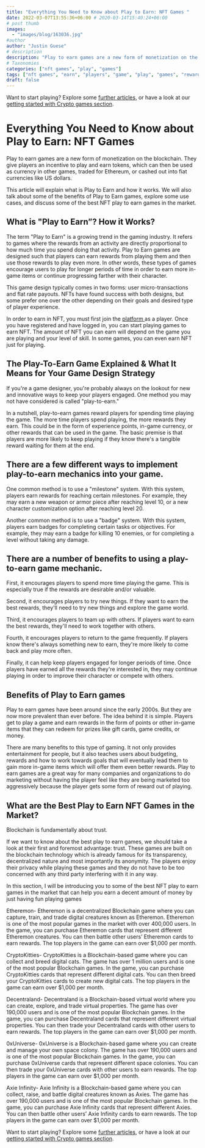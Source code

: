 ```yaml
---
title: "Everything You Need to Know about Play to Earn: NFT Games "
date: 2022-03-07T13:55:36+06:00 # 2020-03-14T15:40:24+06:00
# post thumb
images:
  - "images/blog/163036.jpg"
#author
author: "Justin Guese"
# description
description: "Play to earn games are a new form of monetization on the blockchain. They give players an incentive to play and earn tokens, which can then be used as currency "
# Taxonomies
categories: ["nft games", "play", "games"]
tags: ["nft games", "earn", "players", "game", "play", "games", "rewards"]
draft: false
---
```



Want to start playing? Explore some [further articles](/blog/), or have a look at our [getting started with Crypto games section](/services/how-do-i-get-started/).

# Everything You Need to Know about Play to Earn: NFT Games 

Play to earn games are a new form of monetization on the blockchain. They give players an incentive to play and earn tokens, which can then be used as currency in other games, traded for Ethereum, or cashed out into fiat currencies like US dollars.

This article will explain what is Play to Earn and how it works. We will also talk about some of the benefits of Play to Earn games, explore some use cases, and discuss some of the best NFT play to earn games in the market.

## What is "Play to Earn”? How it Works?

The term "Play to Earn" is a growing trend in the gaming industry. It refers to games where the rewards from an activity are directly proportional to how much time you spend doing that activity. Play to Earn games are designed such that players can earn rewards from playing them and then use those rewards to play even more. In other words, these types of games encourage users to play for longer periods of time in order to earn more in-game items or continue progressing farther with their character.

This game design typically comes in two forms: user micro-transactions and flat rate payouts. NFTs have found success with both designs, but some prefer one over the other depending on their goals and desired type of player experience.

In order to earn in NFT, you must first join the [ platform ](https://accounts.binance.com/en/register?ref=37092355) as a player. Once you have registered and have logged in, you can start playing games to earn NFT. The amount of NFT you can earn will depend on the game you are playing and your level of skill. In some games, you can even earn NFT just for playing.

## The Play-To-Earn Game Explained & What It Means for Your Game Design Strategy

If you're a game designer, you're probably always on the lookout for new and innovative ways to keep your players engaged. One method you may not have considered is called "play-to-earn."

 In a nutshell, play-to-earn games reward players for spending time playing the game. The more time players spend playing, the more rewards they earn. This could be in the form of experience points, in-game currency, or other rewards that can be used in the game. The basic premise is that players are more likely to keep playing if they know there's a tangible reward waiting for them at the end. 

## There are a few different ways to implement play-to-earn mechanics into your game. 

One common method is to use a "milestone" system. With this system, players earn rewards for reaching certain milestones. For example, they may earn a new weapon or armor piece after reaching level 10, or a new character customization option after reaching level 20.

Another common method is to use a "badge" system. With this system, players earn badges for completing certain tasks or objectives. For example, they may earn a badge for killing 10 enemies, or for completing a level without taking any damage.

## There are a number of benefits to using a play-to-earn game mechanic.

 First, it encourages players to spend more time playing the game. This is especially true if the rewards are desirable and/or valuable.

 Second, it encourages players to try new things. If they want to earn the best rewards, they'll need to try new things and explore the game world. 

Third, it encourages players to team up with others. If players want to earn the best rewards, they'll need to work together with others. 

Fourth, it encourages players to return to the game frequently. If players know there's always something new to earn, they're more likely to come back and play more often. 

Finally, it can help keep players engaged for longer periods of time. Once players have earned all the rewards they're interested in, they may continue playing in order to improve their character or compete with others.

## Benefits of Play to Earn games

Play to earn games have been around since the early 2000s. But they are now more prevalent than ever before. The idea behind it is simple. Players get to play a game and earn rewards in the form of points or other in-game items that they can redeem for prizes like gift cards, game credits, or money.

There are many benefits to this type of gaming. It not only provides entertainment for people, but it also teaches users about budgeting, rewards and how to work towards goals that will eventually lead them to gain more in-game items which will offer them even better rewards. Play to earn games are a great way for many companies and organizations to do marketing without having the player feel like they are being marketed too aggressively because the player gets some form of reward out of playing.

## What are the Best Play to Earn NFT Games in the Market?

Blockchain is fundamentally about trust.

If we want to know about the best play to earn games, we should take a look at their first and foremost advantage: trust. These games are built on the blockchain technology which is already famous for its transparency, decentralized nature and most importantly its anonymity. The players enjoy their privacy while playing these games and they do not have to be too concerned with any third party interfering with it in any way.

In this section, I will be introducing you to some of the best NFT play to earn games in the market that can help you earn a decent amount of money by just having fun playing games

Etheremon- Etheremon is a decentralized Blockchain game where you can capture, train, and trade digital creatures known as Etheremon. Etheremon is one of the most popular games in the market with over 400,000 users. In the game, you can purchase Etheremon cards that represent different Etheremon creatures. You can then battle other users’ Etheremon cards to earn rewards. The top players in the game can earn over $1,000 per month. 

CryptoKitties- CryptoKitties is a Blockchain-based game where you can collect and breed digital cats. The game has over 1 million users and is one of the most popular Blockchain games. In the game, you can purchase CryptoKitties cards that represent different digital cats. You can then breed your CryptoKitties cards to create new digital cats. The top players in the game can earn over $1,000 per month. 

Decentraland- Decentraland is a Blockchain-based virtual world where you can create, explore, and trade virtual properties. The game has over 190,000 users and is one of the most popular Blockchain games. In the game, you can purchase Decentraland cards that represent different virtual properties. You can then trade your Decentraland cards with other users to earn rewards. The top players in the game can earn over $1,000 per month.

0xUniverse- 0xUniverse is a Blockchain-based game where you can create and manage your own space colony. The game has over 190,000 users and is one of the most popular Blockchain games. In the game, you can purchase 0xUniverse cards that represent different space colonies. You can then trade your 0xUniverse cards with other users to earn rewards. The top players in the game can earn over $1,000 per month. 

Axie Infinity- Axie Infinity is a Blockchain-based game where you can collect, raise, and battle digital creatures known as Axies. The game has over 190,000 users and is one of the most popular Blockchain games. In the game, you can purchase Axie Infinity cards that represent different Axies. You can then battle other users’ Axie Infinity cards to earn rewards. The top players in the game can earn over $1,000 per month.

Want to start playing? Explore some [further articles](/blog/), or have a look at our [getting started with Crypto games section](/services/how-do-i-get-started/).

